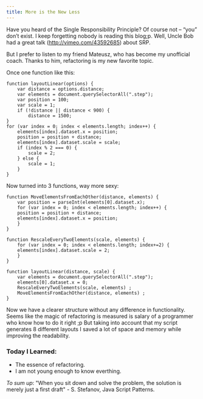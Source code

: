 ```yaml
--- 
title: More is the New Less
---
```


Have you heard of the Single Responsibility Principle? Of course not – “you” don’t exist. I keep forgetting nobody is reading this blog;p. Well, Uncle Bob had a great talk (http://vimeo.com/43592685) about SRP.

But I prefer to listen to my friend Mateusz, who has become my unofficial coach. Thanks to him, refactoring is my new favorite topic.


Once one function like this:
   
    function layoutLinear(options) {    
        var distance = options.distance;    
        var elements = document.querySelectorAll(".step");    
        var position = 100;    
        var scale = 1;    
        if (!distance || distance < 900) {    
            distance = 1500;    
    }    
    for (var index = 0; index < elements.length; index++) {
        elements[index].dataset.x = position;
        position = position + distance;
        elements[index].dataset.scale = scale;
        if (index % 2 === 0) {
            scale = 2;
        } else {
            scale = 1;
        }
    }


Now turned into 3 functions, way more sexy:

    function MoveElementsFromEachOther(distance, elements) {   
        var position = parseInt(elements[0].dataset.x);
        for (var index = 0; index < elements.length; index++) {
        position = position + distance;
        elements[index].dataset.x = position; 
        }
    }

    function RescaleEveryTwoElements(scale, elements) {
        for (var index = 0; index < elements.length; index+=2) {
        elements[index].dataset.scale = 2; 
        }
    }

    function layoutLinear(distance, scale) {
        var elements = document.querySelectorAll(".step");
        elements[0].dataset.x = 0;
        RescaleEveryTwoElements(scale, elements) ;
        MoveElementsFromEachOther(distance, elements) ;
    }

Now we have a clearer structure without any difference in functionality. Seems like the magic of refactoring is measured is salary of a programmer who know how to do it right ;p But taking into account that my script generates 8 different layouts I saved a lot of space and memory while improving the readability.

### Today I Learned:
* The essence of refactoring.
* I am not young enough to know everthing.

_To sum up_:
"When you sit down and solve the problem, the solution is merely just a first draft" - S. Stefanov, Java Script Patterns.